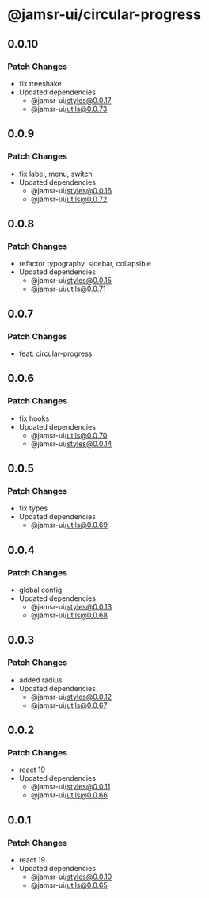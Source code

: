 # @jamsr-ui/circular-progress

## 0.0.10

### Patch Changes

- fix treeshake
- Updated dependencies
  - @jamsr-ui/styles@0.0.17
  - @jamsr-ui/utils@0.0.73

## 0.0.9

### Patch Changes

- fix label, menu, switch
- Updated dependencies
  - @jamsr-ui/styles@0.0.16
  - @jamsr-ui/utils@0.0.72

## 0.0.8

### Patch Changes

- refactor typography, sidebar, collapsible
- Updated dependencies
  - @jamsr-ui/styles@0.0.15
  - @jamsr-ui/utils@0.0.71

## 0.0.7

### Patch Changes

- feat: circular-progress

## 0.0.6

### Patch Changes

- fix hooks
- Updated dependencies
  - @jamsr-ui/utils@0.0.70
  - @jamsr-ui/styles@0.0.14

## 0.0.5

### Patch Changes

- fix types
- Updated dependencies
  - @jamsr-ui/utils@0.0.69

## 0.0.4

### Patch Changes

- global config
- Updated dependencies
  - @jamsr-ui/styles@0.0.13
  - @jamsr-ui/utils@0.0.68

## 0.0.3

### Patch Changes

- added radius
- Updated dependencies
  - @jamsr-ui/styles@0.0.12
  - @jamsr-ui/utils@0.0.67

## 0.0.2

### Patch Changes

- react 19
- Updated dependencies
  - @jamsr-ui/styles@0.0.11
  - @jamsr-ui/utils@0.0.66

## 0.0.1

### Patch Changes

- react 19
- Updated dependencies
  - @jamsr-ui/styles@0.0.10
  - @jamsr-ui/utils@0.0.65

